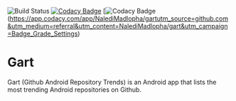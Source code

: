 ![Build Status](https://travis-ci.com/NalediMadlopha/gart.svg?branch=master) [![Codacy Badge](https://api.codacy.com/project/badge/Grade/c6d7e0f383f346dc84f1ab9fbdab1361)](https://www.codacy.com/app/NalediMadlopha/gart?utm_source=github.com&amp;utm_medium=referral&amp;utm_content=NalediMadlopha/gart&amp;utm_campaign=Badge_Grade) [![Codacy Badge](https://api.codacy.com/project/badge/Grade/5e7958ec6e25438181bc8575888bd078)(https://app.codacy.com/app/NalediMadlopha/gartutm_source=github.com&utm_medium=referral&utm_content=NalediMadlopha/gart&utm_campaign=Badge_Grade_Settings)

# Gart
Gart (Github Android Repository Trends) is an Android app that lists the most trending Android repositories on Github.
